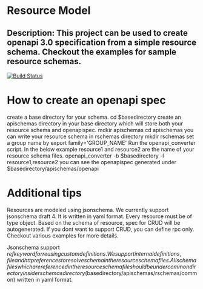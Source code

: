 # Resource Model
## Description: This project can be used to create openapi 3.0 specification from a simple resource schema. Checkout the examples for sample resource schemas.

[![Build Status](https://travis-ci.org/MorganStanley/resource-model.svg?branch=master)](https://travis-ci.org/MorganStanley/resource-model)

# How to create an openapi spec
create a base directory for your schema.
cd $basedirectory
create an apischemas directory in your base directory which will store both your resource schema and openapispec.
mdkir apischemas
cd apischemas
you can write your resource schema in rschemas directory
mkdir rschemas
set a group name by export family='GROUP_NAME'
Run the openapi_converter script. In the below example resource1 and resource2 are the name of your resource schema files.
openapi_converter -b $basedirectory -l resource1,resource2
you can see the openapispec generated under $basedirectory/apischemas/openapi


# Additional tips
Resources are modeled using jsonschema. We currently support jsonschema draft 4. It is written in yaml format.
Every resource must be of type object. Based on the schema of resource, spec for CRUD will be autogenerated.
If you dont want to support CRUD, you can define rpc only. Checkout various examples for more details.


Jsonschema support $ref keyword for reusing custom definitions. We support internal definitions, file and http references to resolve schema in the resource schema files.
All schema files which are referenced in the resource schema file should be under common directory inside rschemas directory ($basedirectory/apischemas/rschemas/common) written in yaml format.
